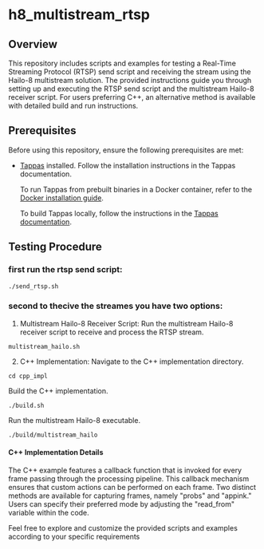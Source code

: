 # h8_multistream_rtsp

## Overview

This repository includes scripts and examples for testing a Real-Time Streaming Protocol (RTSP) send script and receiving the stream using the Hailo-8 multistream solution. The provided instructions guide you through setting up and executing the RTSP send script and the multistream Hailo-8 receiver script. For users preferring C++, an alternative method is available with detailed build and run instructions.

## Prerequisites

Before using this repository, ensure the following prerequisites are met:

- [Tappas](https://github.com/hailo-ai/tappas) installed. Follow the installation instructions in the Tappas documentation.

  To run Tappas from prebuilt binaries in a Docker container, refer to the [Docker installation guide](https://github.com/hailo-ai/tappas/blob/master/docs/installation/docker-install.rst).

  To build Tappas locally, follow the instructions in the [Tappas documentation](https://github.com/hailo-ai/tappas/blob/master/docs/installation/docker-install.rst).

## Testing Procedure

### first run the rtsp send script:
```
./send_rtsp.sh
```

### second to thecive the streames you have two options:

1. Multistream Hailo-8 Receiver Script:
Run the multistream Hailo-8 receiver script to receive and process the RTSP stream.
```
multistream_hailo.sh
```

2. C++ Implementation:
Navigate to the C++ implementation directory.
```
cd cpp_impl
```
Build the C++ implementation.
```
./build.sh
```
Run the multistream Hailo-8 executable.
```
./build/multistream_hailo
```
#### C++ Implementation Details
The C++ example features a callback function that is invoked for every frame passing through the processing pipeline. This callback mechanism ensures that custom actions can be performed on each frame. Two distinct methods are available for capturing frames, namely "probs" and "appink." Users can specify their preferred mode by adjusting the "read_from" variable within the code.

Feel free to explore and customize the provided scripts and examples according to your specific requirements
